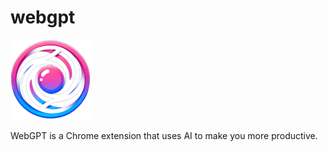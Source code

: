 # webgpt

![Icon](icon/icon128.png)

WebGPT is a Chrome extension that uses AI to make you more productive.
